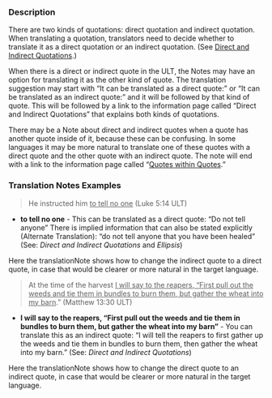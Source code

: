 
### Description

There are two kinds of quotations: direct quotation and indirect quotation. When translating a quotation, translators need to decide whether to translate it as a direct quotation or an indirect quotation.  (See [Direct and Indirect Quotations](../figs-quotations/01.md).)

When there is a direct or indirect quote in the ULT, the Notes may have an option for translating it as the other kind of quote. The translation suggestion may start with “It can be translated as a direct quote:” or “It can be translated as an indirect quote:” and it will be followed by that kind of quote. This will be followed by a link to the information page called “Direct and Indirect Quotations” that explains both kinds of quotations.

There may be a Note about direct and indirect quotes when a quote has another quote inside of it, because these can be confusing. In some languages it may be more natural to translate one of these quotes with a direct quote and the other quote with an indirect quote. The note will end with a link to the information page called “[Quotes within Quotes](../figs-quotesinquotes/01.md).”

### Translation Notes Examples

> He instructed him <u>to tell no one</u> (Luke 5:14 ULT)

* **to tell no one** - This can be translated as a direct quote: “Do not tell anyone” There is implied information that can also be stated explicitly (Alternate Translation): “do not tell anyone that you have been healed” (See: *Direct and Indirect Quotations* and *Ellipsis*)

Here the translationNote shows how to change the indirect quote to a direct quote, in case that would be clearer or more natural in the target language.

> At the time of the harvest <u>I will say to the reapers, “First pull out the weeds and tie them in bundles to burn them, but gather the wheat into my barn</u>.” (Matthew 13:30 ULT)

* **I will say to the reapers, “First pull out the weeds and tie them in bundles to burn them, but gather the wheat into my barn”** - You can translate this as an indirect quote: “I will tell the reapers to first gather up the weeds and tie them in bundles to burn them, then gather the wheat into my barn.” (See: *Direct and Indirect Quotations*)

Here the translationNote shows how to change the direct quote to an indirect quote, in case that would be clearer or more natural in the target language.